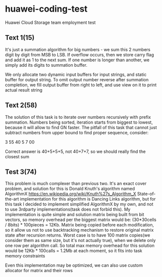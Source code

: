 # huawei-coding-test

Huawei Cloud Storage team employment test

## Text 1(15)

It's just a summation algorithm for big numbers - we sum this 2 numbers digit by digit from MSB to LSB.
If overflow occurs, then we store carry flag and add it as 1 to the next sum. If one number is longer than another,
we simply add its digits to summation buffer.

We only allocate two dynamic input buffers for input strings, and static buffer for output string. To omit output number reverse
after summation completion, we fill output buffer from right to left, and use view on it to print actual result string

## Text 2(58)

The solution of this task is to iterate over numbers recursively with prefix summation. Numbers being sorted, iteration starts
from biggest to lowest, because it will allow to find GN faster. The pitfall of this task that cannot just subtract numbers from
upper bound to find proper sequence, consider:

3 55
40
5
7
00

Correct answer is 40+5+5+5, not 40+7+7, so we should really find the closest sum

## Test 3(74)

This problem is much complexer than previous two. It's an exact cover problem, and solution for this
is Donald Knuth's algorithm named AlgorithmX https://en.wikipedia.org/wiki/Knuth%27s_Algorithm_X
State-of-the-art implementation for this algorithm is Dancing Links algorithm, but for this
task I decided to implement simplified AlgorithmX by my own, and not to use 3rdparty implementations(task does not forbid this).
My implementation is quite simple and solution matrix being built from bit vectors, so memory overhead per the biggest
matrix would be: (30*30cells / 8bits) * 100pieces = 12Kb. Matrix being copied before each modification, so it allow
us not to use backtracking mechanism to restore original matrix state after recursion returns. Worst case is to have
100 matrix copies(we consider them as same size, but it's not actually true), when we delete only one row per algorithm call.
So total max memory overhead for this solution would be 12Kb * 100calls = 1.2Mb at each moment, so it fits into task memory
constraints

Even this implementation may be optimized, we can also use custom allocator for matrix and their rows
